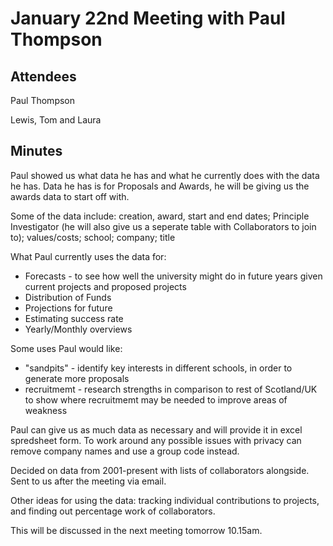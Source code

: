 # January 22nd Meeting with Paul Thompson

## Attendees
Paul Thompson

Lewis, Tom and Laura

## Minutes
Paul showed us what data he has and what he currently does with the data he has.
Data he has is for Proposals and Awards, he will be giving us the awards data to start off with.

Some of the data include: creation, award, start and end dates; Principle Investigator (he will also give us a seperate table with Collaborators to join to); values/costs; school; company; title

What Paul currently uses the data for:
* Forecasts - to see how well the university might do in future years given current projects and proposed projects
* Distribution of Funds
* Projections for future
* Estimating success rate
* Yearly/Monthly overviews

Some uses Paul would like:
* "sandpits" - identify key interests in different schools, in order to generate more proposals
* recruitmemt - research strengths in comparison to rest of Scotland/UK to show where recruitmemt may be needed to improve areas of weakness

Paul can give us as much data as necessary and will provide it in excel spredsheet form. To work around any possible issues with privacy can remove company names and use a group code instead. 

Decided on data from 2001-present with lists of collaborators alongside. Sent to us after the meeting via email.

Other ideas for using the data: tracking individual contributions to projects, and finding out percentage work of collaborators.

This will be discussed in the next meeting tomorrow 10.15am.
